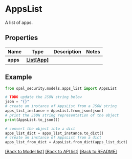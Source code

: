 # AppsList

A list of apps.

## Properties

Name | Type | Description | Notes
------------ | ------------- | ------------- | -------------
**apps** | [**List[App]**](App.md) |  | 

## Example

```python
from opal_security.models.apps_list import AppsList

# TODO update the JSON string below
json = "{}"
# create an instance of AppsList from a JSON string
apps_list_instance = AppsList.from_json(json)
# print the JSON string representation of the object
print(AppsList.to_json())

# convert the object into a dict
apps_list_dict = apps_list_instance.to_dict()
# create an instance of AppsList from a dict
apps_list_from_dict = AppsList.from_dict(apps_list_dict)
```
[[Back to Model list]](../README.md#documentation-for-models) [[Back to API list]](../README.md#documentation-for-api-endpoints) [[Back to README]](../README.md)


